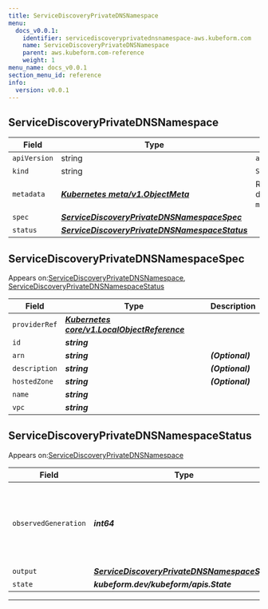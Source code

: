 ```yaml
---
title: ServiceDiscoveryPrivateDNSNamespace
menu:
  docs_v0.0.1:
    identifier: servicediscoveryprivatednsnamespace-aws.kubeform.com
    name: ServiceDiscoveryPrivateDNSNamespace
    parent: aws.kubeform.com-reference
    weight: 1
menu_name: docs_v0.0.1
section_menu_id: reference
info:
  version: v0.0.1
---
```


## ServiceDiscoveryPrivateDNSNamespace
| Field | Type | Description |
| ------ | ----- | ----------- |
| `apiVersion` | string | `aws.kubeform.com/v1alpha1` |
|    `kind` | string | `ServiceDiscoveryPrivateDNSNamespace` |
| `metadata` | ***[Kubernetes meta/v1.ObjectMeta](https://kubernetes.io/docs/reference/generated/kubernetes-api/v1.13/#objectmeta-v1-meta)***|Refer to the Kubernetes API documentation for the fields of the `metadata` field.|
| `spec` | ***[ServiceDiscoveryPrivateDNSNamespaceSpec](#servicediscoveryprivatednsnamespacespec)***||
| `status` | ***[ServiceDiscoveryPrivateDNSNamespaceStatus](#servicediscoveryprivatednsnamespacestatus)***||
## ServiceDiscoveryPrivateDNSNamespaceSpec

Appears on:[ServiceDiscoveryPrivateDNSNamespace](#servicediscoveryprivatednsnamespace), [ServiceDiscoveryPrivateDNSNamespaceStatus](#servicediscoveryprivatednsnamespacestatus)

| Field | Type | Description |
| ------ | ----- | ----------- |
| `providerRef` | ***[Kubernetes core/v1.LocalObjectReference](https://kubernetes.io/docs/reference/generated/kubernetes-api/v1.13/#localobjectreference-v1-core)***||
| `id` | ***string***||
| `arn` | ***string***| ***(Optional)*** |
| `description` | ***string***| ***(Optional)*** |
| `hostedZone` | ***string***| ***(Optional)*** |
| `name` | ***string***||
| `vpc` | ***string***||
## ServiceDiscoveryPrivateDNSNamespaceStatus

Appears on:[ServiceDiscoveryPrivateDNSNamespace](#servicediscoveryprivatednsnamespace)

| Field | Type | Description |
| ------ | ----- | ----------- |
| `observedGeneration` | ***int64***| ***(Optional)*** Resource generation, which is updated on mutation by the API Server.|
| `output` | ***[ServiceDiscoveryPrivateDNSNamespaceSpec](#servicediscoveryprivatednsnamespacespec)***| ***(Optional)*** |
| `state` | ***kubeform.dev/kubeform/apis.State***| ***(Optional)*** |
---

